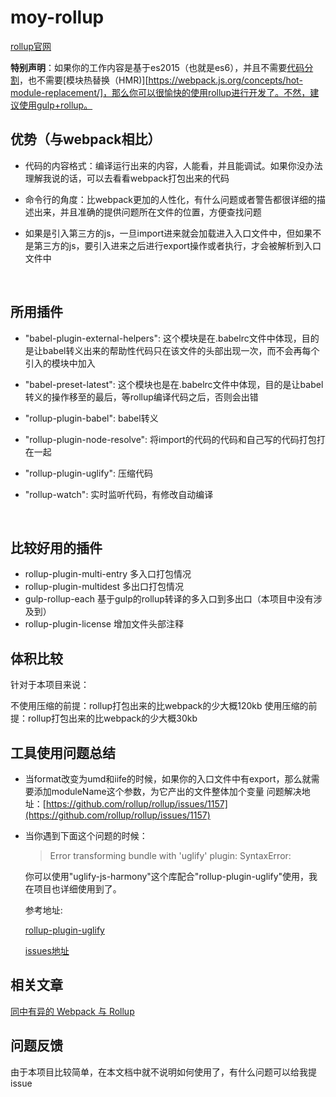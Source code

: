 # moy-rollup

[rollup官网](https://rollupjs.org/)

**特别声明**：如果你的工作内容是基于es2015（也就是es6），并且不需要[代码分割](https://webpack.toobug.net/zh-cn/chapter3/chunks.html)，也不需要[模块热替换（HMR)][https://webpack.js.org/concepts/hot-module-replacement/]，那么你可以很愉快的使用rollup进行开发了。不然，建议使用gulp+rollup。


## 优势（与webpack相比）

- 代码的内容格式：编译运行出来的内容，人能看，并且能调试。如果你没办法理解我说的话，可以去看看webpack打包出来的代码

- 命令行的角度：比webpack更加的人性化，有什么问题或者警告都很详细的描述出来，并且准确的提供问题所在文件的位置，方便查找问题

- 如果是引入第三方的js，一旦import进来就会加载进入入口文件中，但如果不是第三方的js，要引入进来之后进行export操作或者执行，才会被解析到入口文件中

  ​


## 所用插件

- "babel-plugin-external-helpers": 这个模块是在.babelrc文件中体现，目的是让babel转义出来的帮助性代码只在该文件的头部出现一次，而不会再每个引入的模块中加入

- "babel-preset-latest":  这个模块也是在.babelrc文件中体现，目的是让babel转义的操作移至的最后，等rollup编译代码之后，否则会出错

- "rollup-plugin-babel": babel转义

- "rollup-plugin-node-resolve": 将import的代码的代码和自己写的代码打包打在一起

- "rollup-plugin-uglify": 压缩代码

- "rollup-watch": 实时监听代码，有修改自动编译

  ​

## 比较好用的插件

- rollup-plugin-multi-entry 多入口打包情况
- rollup-plugin-multidest 多出口打包情况
- gulp-rollup-each 基于gulp的rollup转译的多入口到多出口（本项目中没有涉及到）
- rollup-plugin-license  增加文件头部注释



## 体积比较

针对于本项目来说：

不使用压缩的前提：rollup打包出来的比webpack的少大概120kb
使用压缩的前提：rollup打包出来的比webpack的少大概30kb



## 工具使用问题总结

- 当format改变为umd和iife的时候，如果你的入口文件中有export，那么就需要添加moduleName这个参数，为它产出的文件整体加个变量
  问题解决地址：[https://github.com/rollup/rollup/issues/1157](https://github.com/rollup/rollup/issues/1157)

- 当你遇到下面这个问题的时候：

  >  Error transforming bundle with 'uglify' plugin: SyntaxError:

  你可以使用"uglify-js-harmony"这个库配合"rollup-plugin-uglify"使用，我在项目也详细使用到了。

  参考地址:

  [rollup-plugin-uglify](https://www.npmjs.com/package/rollup-plugin-uglify)

  [issues地址](https://github.com/TrySound/rollup-plugin-uglify/issues/13)




## 相关文章

[同中有异的 Webpack 与 Rollup](http://www.tuicool.com/articles/7rEJRjB)



## 问题反馈

由于本项目比较简单，在本文档中就不说明如何使用了，有什么问题可以给我提issue
